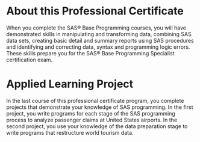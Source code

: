 # About this Professional Certificate

When you complete the SAS® Base Programming courses, you will have demonstrated skills in manipulating and transforming data, combining SAS data sets, creating basic detail and summary reports using SAS procedures and identifying and correcting data, syntax and programming logic errors. These skills prepare you for the SAS® Base Programming Specialist certification exam.

# Applied Learning Project
In the last course of this professional certificate program, you complete projects that demonstrate your knowledge of SAS programming. In the first project, you write programs for each stage of the SAS programming process to analyze passenger claims at United States airports. In the second project, you use your knowledge of the data preparation stage to write programs that restructure world tourism data.

